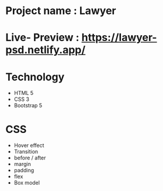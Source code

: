 

# Project name : Lawyer 
# Live- Preview : https://lawyer-psd.netlify.app/


# Technology
 
 - HTML 5
 - CSS 3
 - Bootstrap 5

# CSS 
 - Hover effect
 - Transition
 - before / after
 - margin 
 - padding
 - flex
 - Box model
